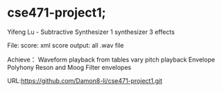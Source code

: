 # cse471-project1;

Yifeng Lu - Subtractive Synthesizer
1 synthesizer
3 effects  

File:
score: xml score
output: all .wav file  

Achieve：
Waveform playback from tables
vary pitch playback
Envelope
Polyhony
Reson and Moog
Filter envelopes  

URL:https://github.com/Damon8-li/cse471-project1.git  
